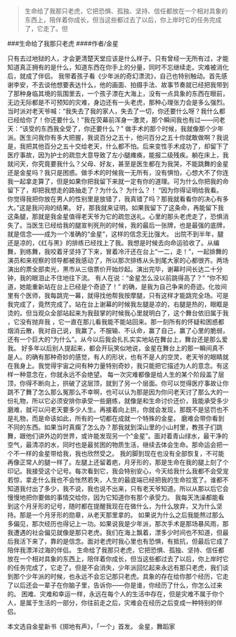 > 生命给了我那只老虎，它把恐惧、孤独、坚持、信任都放在一个相对具象的东西上，陪伴着你成长，但当这些都过去了以后，你上岸时它的任务完成了，它走了。但

###生命给了我那只老虎
####作者/金星

只有去过地狱的人，才会更清楚天堂应该是什么样子。只有曾经一无所有过，才能知道真正拥有的是什么，知道东西在你手上的分量，同时不忘继续走。灾难被消化后，就成了伴侣。
我带着孩子看《少年派的奇幻漂流》，自己也特别触动。首先感谢李安，不去谈他想要表达什么，他的画面、拍摄手法、故事节奏就已经把我带到了那种身临其境的氛围里去，一个孩子漂在大海上，没有一点具象的东西在眼前，无边无际都是不可预知的灾难，身边还有一头老虎，那种心理张力会是多么强烈。当时派对老天爷喊：“我失去了我的家人，失去了一切，你还要什么呀？我什么都已经给你了！你还要什么！”我在荧幕前浑身一激灵，那个瞬间我也有过——问老天：“该受的东西我全受了，你还要什么？”
做手术的那个时候，我就像那个少年派。医生问我你有多大把握，我说百分之五十，他问百分之五十你就敢做啊？我说是，我把其他百分之五十交给老天，什么都不怕。后来变性手术成功了，却留下了医疗事故，因为护士的疏忽大意导致了左小腿瘫痪，能报二级残疾。躺在床上，我就问天，你究竟要我什么？父母、好友，甚至是医生都在为我哭，不能跳舞的金星还是金星吗？我只是困惑。做手术的时候我一无所有，没有惧怕，心想大不了你连我一起拿走算了，但是如果你把我留下来就一定有你的道理。可为什么你把我的命留下了，却把我想走的路抽走了？为什么？
为什么？！
“因为你得证明给我看。你觉得我把你放在男人的性别里是放错了，我真错了吗？那我就看看你的决心有多大。”这是我问询的结果。
好，那我就来证明。如果我留下了这条命，再能留下我这条腿，那就是我金星值得老天爷为它的疏忽送礼。心里的那头老虎走了，恐惧消失了。当医生已经给我的腿宣判死刑的时候，我的最后一张牌，也是最强的底牌，就是信念——成为一个准确的“金星”，这样的信念无比强大。
出院不到半年，腿还是凉的，《红与黑》的排练已经找上了我。我想是时候去向命运验收了。从编舞，到练舞，我咬着牙坚持了下来，冒着冷汗还在台上“一二，走！”，一起排舞的演员和来视察的领导都被我感动了，所以那次排练从头到尾大家的心都很齐。两场演出的票全部卖光，黑市从三倍票价开始炒起。演出完毕，谢幕时间长达二十分钟，我的眼泪止不住地往下流。
有人在说：“金星怎么没以前跳得高了？”
“你不知道，她能重新站在台上已经是个奇迹了！”
的确，是我为自己争来的奇迹。化妆间里有个医师，我每跳完一幕，就得找他帮我按摩腿，只有这样才能跳完全场。可是我完成了，竟然完成了。站在台上谢幕的时候我左腿是凉的，右腿是热的，眼眶是烫的。但当观众全部站起来为我鼓掌的时候我心里就明白了，这个舞台依旧属于我 ，它没有抛弃我 ，它一直在那儿看我能不能站回来。那一刻所有的怀疑和困惑都烟消云散，我对自己说，我赢了。不服输、不认命，赢了自己，赢了心里的脆弱，还有一个巨大的“为什么”。从今以后我会扎扎实实地站在舞台上，舞台还是那么爱我。
好多年以后别人提起来，都会开玩笑似地说，金星在舞台上的那一瞬间真不是人。的确有那种奇妙的感觉，有人的形状，也有不是人的空灵，老天爷的眼睛就在我身上。我觉得宇宙之间有种力量特别奇妙，我只能把它描述为人的意念。有这样一种意念在，你就永远不会绝望。
每一次灾难都像是给人生的某个阶段盖了层顶，你得不断向上，拱破了这层顶，就到了另一个层面。你可以觉得医疗事故让你跳不了舞了怎么那么冤那么不幸啊，也可以认为那是因为你问老天讨了那么大的一份礼物，所以它必须安排你承受一些磨练，就像是和生命讨价还价，我能承受多少磨难，就可以问老天要多少人生。再接着向上拱，你就会发现，那既不是惩罚也不是礼物，而是命该如此，所有的一切都在成就一个特殊的金星。
磨难会带你看到不同的东西。如果当时真瘸了怎么办？那我就到深山里的小山村里，教孩子们跳舞，跟他们讲外边的世界，或许能发现另一个“金星”。面对着青山绿水，最干净的空气，最清凉的水，同时也是最贫困的物质生活，继续去体会生命。那命运会把一个不一样的金星带给我，我也欣然受之。
我的脚到现在也没有全部恢复，不可能再像正常人的腿一样了。左腿上还留着疤，月牙形的，那是生命在我的腿上刻了个印记。我接受这个记号。每次看到它，我会特别安心，今天给我什么我都不会受宠若惊，拿走什么我也不会怅然若失，人生的最底端已经把我的生命拉宽了。谁都不知道我付出了多少，我不说，我也说不出来，只有老天爷知道。所以从那以后它会慢慢地把你要做的事情交给你，因为它知道你有那个承受力。
我每天洗澡都能看到这个月牙形的记号，随时都在提醒我现在在做什么，为什么放弃，又为什么坚持。那是一个月牙形的勋章，从老天那里拿的。
如果说为什么之后我能熬过那么多偏见，那次经历也得记上一功。如果说我是少年派，那次手术是那场暴风雨，那我遭遇的社会偏见就像是那只老虎。我们在海上飘着，漂多少时间也不知道，但最后我活下来了，靠的是信念。面对老虎时我心里也有恐惧，有抵抗，但最后它成了陪伴我漂洋过海的伴侣。
生命给了我那只老虎，它把恐惧、孤独、坚持、信任都放在一个相对具象的东西上，陪伴着你成长，但当这些都过去了以后，你上岸时它的任务完成了，它走了。但是不会消失，少年派回忆起来永远有那只老虎，我们谈到那个少年派的时候，也永远不会忘记那只老虎。具象的存在给你那个经历，它走了以后还会一辈子在你脑子里，告诉你——你是谁，你经历了什么，你怎么过来的。
困难、灾难和幸运一样，永远在每个人的生活中存在，但是灾难不属于你个人，是属于生活的一部分，你往前走之后，灾难会在经历之后变成一种特别的伴侣。


本文选自金星新书《掷地有声》，「一个」首发。
金星，舞蹈家 